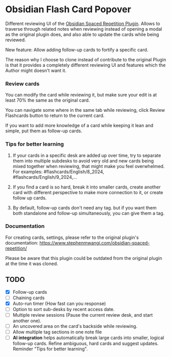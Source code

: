 # Obsidian Flash Card Popover
Different reviewing UI of the [Obsidian Spaced Repetition Plugin](https://github.com/st3v3nmw/obsidian-spaced-repetition/). Allows to traverse through related notes when reviewing instead of opening a modal as the original plugin does, and also able to update the cards while being reviewed.

New feature: Allow adding follow-up cards to fortify a specific card.

The reason why I choose to clone instead of contribute to the original Plugin is that it provides a completely different reviewing UI and features which the Author might doesn't want it.

### Review cards
You can modify the card while reviewing it, but make sure your edit is at least 70% the same as the original card.

You can navigate some where in the same tab while reviewing, click Review Flashcards button to return to the current card.

If you want to add more knowledge of a card while keeping it lean and simple, put them as follow-up cards.

### Tips for better learning
1. If your cards in a specific desk are added up over time, try to separate them into multiple subdesks to avoid very old and new cards being mixed together when reviewing, that might make you feel overwhelmed. For examples: #flashcards/English/8_2024, #flashcards/English/9_2024,...

2. If you find a card is so hard, break it into smaller cards, create another card with different perspective to make more connection to it, or create follow up cards.

3. By default, follow-up cards don't need any tag. but if you want them both standalone and follow-up simultaneously, you can give them a tag.


### Documentation
For creating cards, settings, please refer to the original plugin's documentation: https://www.stephenmwangi.com/obsidian-spaced-repetition/

Please be aware that this plugin could be outdated from the original plugin at the time it was cloned.


## TODO
- [x] Follow-up cards
- [ ] Chaining cards
- [x] Auto-run timer (How fast can you response)
- [ ] Option to sort sub-desks by recent access date.
- [ ] Multiple review sessions (Pause the current review desk, and start another one).
- [ ] An uncovered area on the card's backside while reviewing.
- [ ] Allow multiple tag sections in one note file
- [ ] **AI integration** helps automatically break large cards into smaller, logical follow-up cards. Refine ambiguous, hard cards and suggest updates. Reminder "Tips for better learning".
